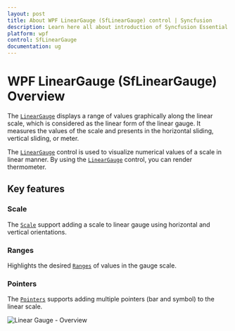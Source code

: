 ```yaml
---
layout: post
title: About WPF LinearGauge (SfLinearGauge) control | Syncfusion
description: Learn here all about introduction of Syncfusion Essential Studio WPF LinearGauge (SfLinearGauge) control, its elements and more.
platform: wpf
control: SfLinearGauge
documentation: ug
---
```

# WPF LinearGauge (SfLinearGauge) Overview

The [`LinearGauge`](https://help.syncfusion.com/cr/wpf/Syncfusion.Windows.Gauge.LinearGauge.html) displays a range of values graphically along the linear scale, which is considered as the linear form of the linear gauge. It measures the values of the scale and presents in the horizontal sliding, vertical sliding, or meter.

The [`LinearGauge`](https://help.syncfusion.com/cr/wpf/Syncfusion.Windows.Gauge.LinearGauge.html) control is used to visualize numerical values of a scale in linear manner. By using the [`LinearGauge`](https://help.syncfusion.com/cr/wpf/Syncfusion.Windows.Gauge.LinearGauge.html) control, you can render thermometer.

## Key features

### Scale

The [`Scale`](https://help.syncfusion.com/wpf/sflineargauge/scale) support adding a scale to linear gauge using horizontal and vertical orientations.

### Ranges

Highlights the desired [`Ranges`](https://help.syncfusion.com/wpf/sflineargauge/ranges) of values in the gauge scale.

### Pointers

The [`Pointers`](https://help.syncfusion.com/wpf/sflineargauge/pointers) supports adding multiple pointers (bar and symbol) to the linear scale.

![Linear Gauge - Overview](Overview_images/Overview_img1.jpeg)



